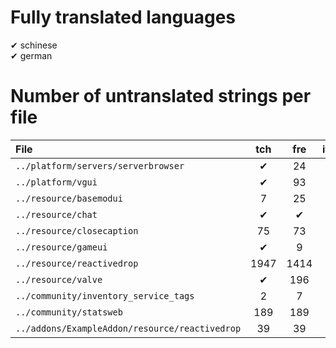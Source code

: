 # Fully translated languages
✔ schinese  
✔ german

# Number of untranslated strings per file
| File | tch | fre | ita | jap | kor | pol | por | bra | rus | spa | ukr | vie |
|:- |:-:|:-:|:-:|:-:|:-:|:-:|:-:|:-:|:-:|:-:|:-:|:-:|
| `../platform/servers/serverbrowser` | ✔ | 24 | ✔ | ✔ | 24 | 24 | ✔ | 186 | ✔ | 24 | 186 | 186 |
| `../platform/vgui` | ✔ | 93 | ✔ | 37 | 93 | 81 | 93 | 184 | ✔ | 93 | 184 | 184 |
| `../resource/basemodui` | 7 | 25 | ✔ | ✔ | 47 | 26 | 1 | 14 | ✔ | 26 | 25 | 1290 |
| `../resource/chat` | ✔ | ✔ | ✔ | ✔ | ✔ | 8 | ✔ | ✔ | ✔ | ✔ | 8 | 1 |
| `../resource/closecaption` | 75 | 73 | ✔ | ✔ | 10 | 1948 | 115 |1948 | ✔ | 1948 | 66 | 1948 |
| `../resource/gameui` | ✔ | 9 | ✔ | ✔ | 5 | 9 | ✔ | 1 | ✔ | 7 | 8 | 605 |
| `../resource/reactivedrop` | 1947 | 1414 | ✔ | 22 | 924 | 2066 | 1462 | 306 | ✔ | 1465 | 1594 | 3891 |
| `../resource/valve` | ✔ | 196 | ✔ | 7 | 90 | 266 | 266 | ✔ | ✔ | 266 | 266 | 224 |
| `../community/inventory_service_tags` | 2 | 7 | 2 | ✔ | 7 | 7 | 2 | 7 | 2 | 7 | 7 | 7 |
| `../community/statsweb` | 189 | 189 | ✔ | 12 | 41 |189 | 17 | 5 | ✔ | 189 | 189 | 189 |
| `../addons/ExampleAddon/resource/reactivedrop` | 39 | 39 | ✔ | ✔ | 39 | 39 | 39 | ✔ | ✔ | 39 | 39 | 39 |
